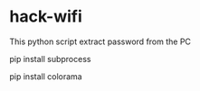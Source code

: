 # hack-wifi
This python script extract password from the PC


pip install subprocess

pip install colorama
